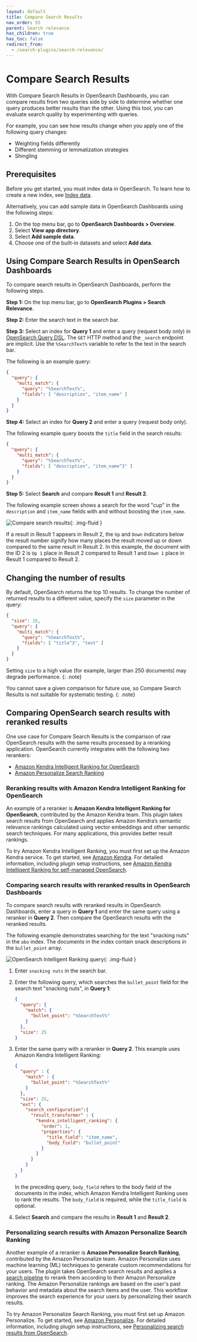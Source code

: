 ```yaml
---
layout: default
title: Compare Search Results
nav_order: 55
parent: Search relevance
has_children: true
has_toc: false
redirect_from:
  - /search-plugins/search-relevance/
---
```


# Compare Search Results

With Compare Search Results in OpenSearch Dashboards, you can compare results from two queries side by side to determine whether one query produces better results than the other. Using this tool, you can evaluate search quality by experimenting with queries. 

For example, you can see how results change when you apply one of the following query changes:

- Weighting fields differently
- Different stemming or lemmatization strategies
- Shingling

## Prerequisites

Before you get started, you must index data in OpenSearch. To learn how to create a new index, see [Index data]({{site.url}}{{site.baseurl}}/opensearch/index-data/). 

Alternatively, you can add sample data in OpenSearch Dashboards using the following steps:

1. On the top menu bar, go to **OpenSearch Dashboards > Overview**.
1. Select **View app directory**.
1. Select **Add sample data**.  
1. Choose one of the built-in datasets and select **Add data**.

## Using Compare Search Results in OpenSearch Dashboards

To compare search results in OpenSearch Dashboards, perform the following steps.

**Step 1:** On the top menu bar, go to **OpenSearch Plugins > Search Relevance**.  

**Step 2:** Enter the search text in the search bar.

**Step 3:** Select an index for **Query 1** and enter a query (request body only) in [OpenSearch Query DSL]({{site.url}}{{site.baseurl}}/opensearch/query-dsl/). The `GET` HTTP method and the `_search` endpoint are implicit. Use the `%SearchText%` variable to refer to the text in the search bar.

The following is an example query:

```json
{
  "query": {
    "multi_match": {
      "query": "%SearchText%",
      "fields": [ "description", "item_name" ]
    }
  }
}
```

**Step 4:** Select an index for **Query 2** and enter a query (request body only).

The following example query boosts the `title` field in the search results:

```json
{
  "query": {
    "multi_match": {
      "query": "%SearchText%",
      "fields": [ "description", "item_name^3" ]
    }
  }
}
```

**Step 5:** Select **Search** and compare **Result 1** and **Result 2**.

The following example screen shows a search for the word "cup" in the `description` and `item_name` fields with and without boosting the `item_name`.

<img src="{{site.url}}{{site.baseurl}}/images/search_relevance.png" alt="Compare search results"/>{: .img-fluid }

If a result in Result 1 appears in Result 2, the `Up` and `Down` indicators below the result number signify how many places the result moved up or down compared to the same result in Result 2. In this example, the document with the ID 2 is `Up 1` place in Result 2 compared to Result 1 and `Down 1` place in Result 1 compared to Result 2. 

## Changing the number of results

By default, OpenSearch returns the top 10 results. To change the number of returned results to a different value, specify the `size` parameter in the query:

```json
{
  "size": 15,
  "query": {
    "multi_match": {
      "query": "%SearchText%",
      "fields": [ "title^3", "text" ]
    }
  }
}
```

Setting `size` to a high value (for example, larger than 250 documents) may degrade performance.
{: .note}

You cannot save a given comparison for future use, so Compare Search Results is not suitable for systematic testing.
{: .note}

## Comparing OpenSearch search results with reranked results

One use case for Compare Search Results is the comparison of raw OpenSearch results with the same results processed by a reranking application. OpenSearch currently integrates with the following two rerankers:

- [Amazon Kendra Intelligent Ranking for OpenSearch](#reranking-results-with-amazon-kendra-intelligent-ranking-for-opensearch)
- [Amazon Personalize Search Ranking](#personalizing-search-results-with-amazon-personalize-search-ranking)

### Reranking results with Amazon Kendra Intelligent Ranking for OpenSearch

An example of a reranker is **Amazon Kendra Intelligent Ranking for OpenSearch**, contributed by the Amazon Kendra team. This plugin takes search results from OpenSearch and applies Amazon Kendra’s semantic relevance rankings calculated using vector embeddings and other semantic search techniques. For many applications, this provides better result rankings.

To try Amazon Kendra Intelligent Ranking, you must first set up the Amazon Kendra service. To get started, see [Amazon Kendra](https://aws.amazon.com/kendra/). For detailed information, including plugin setup instructions, see [Amazon Kendra Intelligent Ranking for self-managed OpenSearch](https://docs.aws.amazon.com/kendra/latest/dg/opensearch-rerank.html).

### Comparing search results with reranked results in OpenSearch Dashboards

To compare search results with reranked results in OpenSearch Dashboards, enter a query in **Query 1** and enter the same query using a reranker in **Query 2**. Then compare the OpenSearch results with the reranked results.

The following example demonstrates searching for the text "snacking nuts" in the `abo` index. The documents in the index contain snack descriptions in the `bullet_point` array. 

<img src="{{site.url}}{{site.baseurl}}/images/kendra_query.png" alt="OpenSearch Intelligent Ranking query"/>{: .img-fluid }

1. Enter `snacking nuts` in the search bar.
1. Enter the following query, which searches the `bullet_point` field for the search text "snacking nuts", in **Query 1**:

    ```json
    {
      "query": {
        "match": {
          "bullet_point": "%SearchText%"
        }
      },
      "size": 25
    }
    ```
1. Enter the same query with a reranker in **Query 2**. This example uses Amazon Kendra Intelligent Ranking:

    ```json
    {
      "query" : {
        "match" : {
          "bullet_point": "%SearchText%"
        }
      },
      "size": 25,
      "ext": {
        "search_configuration":{
          "result_transformer" : {
            "kendra_intelligent_ranking": {
              "order": 1,
              "properties": {
                "title_field": "item_name",
                "body_field": "bullet_point"
              }
            }
          }
        }
      }
    }
    ```

    In the preceding query, `body_field` refers to the body field of the documents in the index, which Amazon Kendra Intelligent Ranking uses to rank the results. The `body_field` is required, while the `title_field` is optional.
1. Select **Search** and compare the results in **Result 1** and **Result 2**.

### Personalizing search results with Amazon Personalize Search Ranking

Another example of a reranker is **Amazon Personalize Search Ranking**, contributed by the Amazon Personalize team. Amazon Personalize uses machine learning (ML) techniques to generate custom recommendations for your users. The plugin takes OpenSearch search results and applies a [search pipeline]({{site.url}}{{site.baseurl}}/search-plugins/search-pipelines/index/) to rerank them according to their Amazon Personalize ranking. The Amazon Personalize rankings are based on the user's past behavior and metadata about the search items and the user. This workflow improves the search experience for your users by personalizing their search results.

To try Amazon Personalize Search Ranking, you must first set up Amazon Personalize. To get started, see [Amazon Personalize](https://docs.aws.amazon.com/personalize/latest/dg/setup.html). For detailed information, including plugin setup instructions, see [Personalizing search results from OpenSearch](https://docs.aws.amazon.com/personalize/latest/dg/personalize-opensearch.html).
